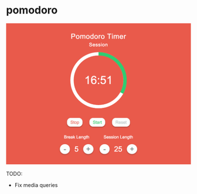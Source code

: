 # pomodoro

![Pomodoro](https://raw.githubusercontent.com/wavymav/pomodoro/master/asset/cover.png?raw=true "pomodoro-timer")

TODO:
- Fix media queries
